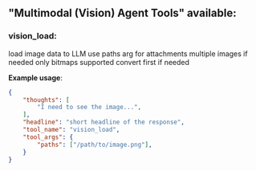 ## "Multimodal (Vision) Agent Tools" available:

### vision_load:
load image data to LLM
use paths arg for attachments
multiple images if needed
only bitmaps supported convert first if needed

**Example usage**:
```json
{
    "thoughts": [
        "I need to see the image...",
    ],
    "headline": "short headline of the response",
    "tool_name": "vision_load",
    "tool_args": {
        "paths": ["/path/to/image.png"],
    }
}
```
